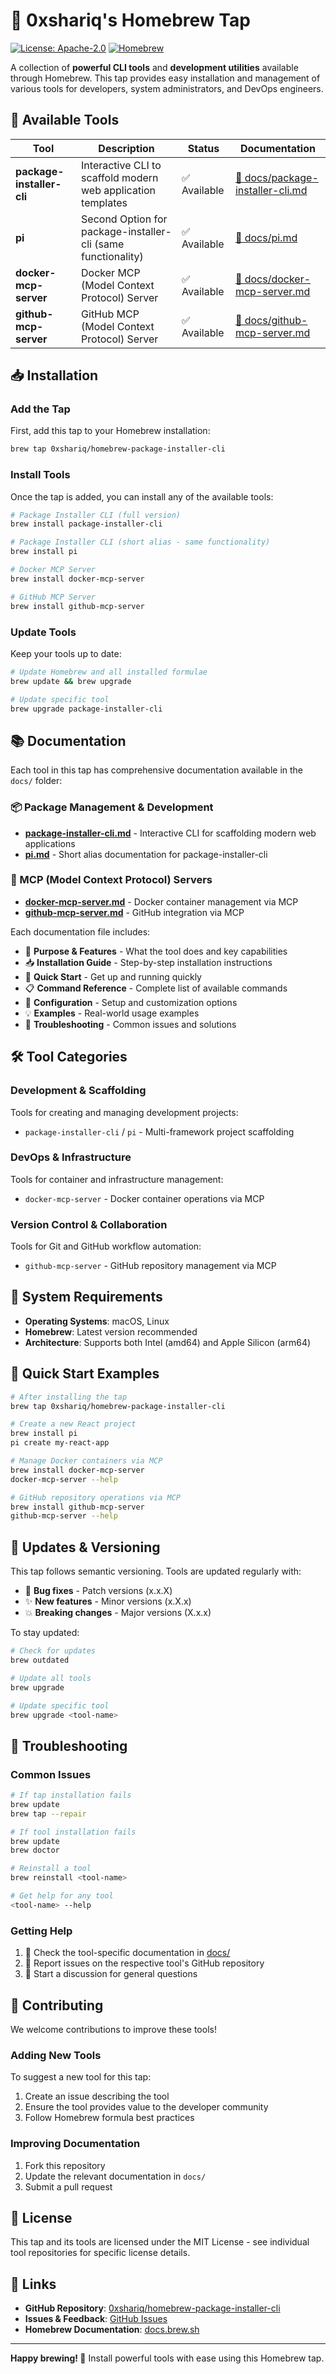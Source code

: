 # 🍺 0xshariq's Homebrew Tap

[![License: Apache-2.0](https://img.shields.io/badge/License-Apache_2.0-yellow.svg)](https://opensource.org/licenses/Apache-2.0)
[![Homebrew](https://img.shields.io/badge/Homebrew-Available-orange.svg)](https://brew.sh/)

A collection of **powerful CLI tools** and **development utilities** available through Homebrew. This tap provides easy installation and management of various tools for developers, system administrators, and DevOps engineers.

## 🚀 Available Tools

| Tool | Description | Status | Documentation |
|------|-------------|--------|---------------|
| **package-installer-cli** | Interactive CLI to scaffold modern web application templates | ✅ Available | [📖 docs/package-installer-cli.md](docs/package-installer-cli.md) |
| **pi** | Second Option for package-installer-cli (same functionality) | ✅ Available | [📖 docs/pi.md](docs/pi.md) |
| **docker-mcp-server** | Docker MCP (Model Context Protocol) Server | ✅ Available | [📖 docs/docker-mcp-server.md](docs/docker-mcp-server.md) |
| **github-mcp-server** | GitHub MCP (Model Context Protocol) Server | ✅ Available | [📖 docs/github-mcp-server.md](docs/github-mcp-server.md) |

## 📥 Installation

### Add the Tap

First, add this tap to your Homebrew installation:

```bash
brew tap 0xshariq/homebrew-package-installer-cli
```

### Install Tools

Once the tap is added, you can install any of the available tools:

```bash
# Package Installer CLI (full version)
brew install package-installer-cli

# Package Installer CLI (short alias - same functionality)
brew install pi

# Docker MCP Server
brew install docker-mcp-server

# GitHub MCP Server
brew install github-mcp-server
```

### Update Tools

Keep your tools up to date:

```bash
# Update Homebrew and all installed formulae
brew update && brew upgrade

# Update specific tool
brew upgrade package-installer-cli
```

## 📚 Documentation

Each tool in this tap has comprehensive documentation available in the `docs/` folder:

### 📦 Package Management & Development
- **[package-installer-cli.md](docs/package-installer-cli.md)** - Interactive CLI for scaffolding modern web applications
- **[pi.md](docs/pi.md)** - Short alias documentation for package-installer-cli

### 🐳 MCP (Model Context Protocol) Servers  
- **[docker-mcp-server.md](docs/docker-mcp-server.md)** - Docker container management via MCP
- **[github-mcp-server.md](docs/github-mcp-server.md)** - GitHub integration via MCP

Each documentation file includes:
- 🎯 **Purpose & Features** - What the tool does and key capabilities
- 📥 **Installation Guide** - Step-by-step installation instructions
- 🚀 **Quick Start** - Get up and running quickly
- 📋 **Command Reference** - Complete list of available commands
- 🔧 **Configuration** - Setup and customization options
- 💡 **Examples** - Real-world usage examples
- 🐛 **Troubleshooting** - Common issues and solutions

## 🛠️ Tool Categories

### Development & Scaffolding
Tools for creating and managing development projects:
- `package-installer-cli` / `pi` - Multi-framework project scaffolding

### DevOps & Infrastructure  
Tools for container and infrastructure management:
- `docker-mcp-server` - Docker container operations via MCP

### Version Control & Collaboration
Tools for Git and GitHub workflow automation:
- `github-mcp-server` - GitHub repository management via MCP

## 🎯 System Requirements

- **Operating Systems**: macOS, Linux
- **Homebrew**: Latest version recommended
- **Architecture**: Supports both Intel (amd64) and Apple Silicon (arm64)

## 🚀 Quick Start Examples

```bash
# After installing the tap
brew tap 0xshariq/homebrew-package-installer-cli

# Create a new React project
brew install pi
pi create my-react-app

# Manage Docker containers via MCP
brew install docker-mcp-server
docker-mcp-server --help

# GitHub repository operations via MCP  
brew install github-mcp-server
github-mcp-server --help
```

## 🔄 Updates & Versioning

This tap follows semantic versioning. Tools are updated regularly with:
- 🐛 **Bug fixes** - Patch versions (x.x.X)
- ✨ **New features** - Minor versions (x.X.x)  
- 💥 **Breaking changes** - Major versions (X.x.x)

To stay updated:
```bash
# Check for updates
brew outdated

# Update all tools
brew upgrade

# Update specific tool
brew upgrade <tool-name>
```

## 🐛 Troubleshooting

### Common Issues

```bash
# If tap installation fails
brew update
brew tap --repair

# If tool installation fails  
brew update
brew doctor

# Reinstall a tool
brew reinstall <tool-name>

# Get help for any tool
<tool-name> --help
```

### Getting Help

1. 📖 Check the tool-specific documentation in [docs/](docs/)
2. 🐛 Report issues on the respective tool's GitHub repository
3. 💬 Start a discussion for general questions

## 🤝 Contributing

We welcome contributions to improve these tools! 

### Adding New Tools
To suggest a new tool for this tap:
1. Create an issue describing the tool
2. Ensure the tool provides value to the developer community
3. Follow Homebrew formula best practices

### Improving Documentation
1. Fork this repository
2. Update the relevant documentation in `docs/`
3. Submit a pull request

## 📄 License

This tap and its tools are licensed under the MIT License - see individual tool repositories for specific license details.

## 🔗 Links

- **GitHub Repository**: [0xshariq/homebrew-package-installer-cli](https://github.com/0xshariq/homebrew-package-installer-cli)
- **Issues & Feedback**: [GitHub Issues](https://github.com/0xshariq/homebrew-package-installer-cli/issues)
- **Homebrew Documentation**: [docs.brew.sh](https://docs.brew.sh/)

---

**Happy brewing! 🍺** Install powerful tools with ease using this Homebrew tap.
